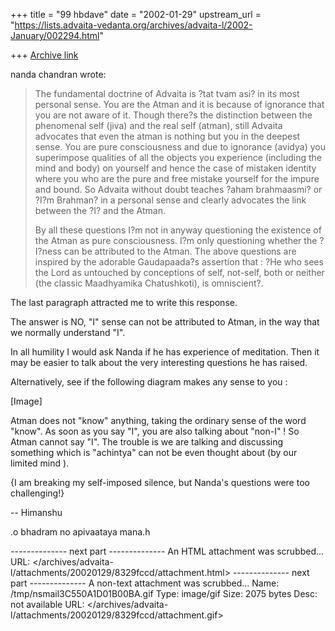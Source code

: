 +++
title = "99 hbdave"
date = "2002-01-29"
upstream_url = "https://lists.advaita-vedanta.org/archives/advaita-l/2002-January/002294.html"

+++
[Archive link](https://lists.advaita-vedanta.org/archives/advaita-l/2002-January/002294.html)

nanda chandran wrote:

>
>
> The fundamental doctrine of Advaita is ?tat tvam asi? in its most
> personal sense. You are the Atman and it is because of ignorance that
> you are not aware of it. Though there?s the distinction between the
> phenomenal self (jiva) and the real self (atman), still Advaita
> advocates that even the atman is nothing but you in the deepest sense.
> You are pure consciousness and due to ignorance (avidya) you
> superimpose qualities of all the objects you experience (including the
> mind and body) on yourself and hence the case of mistaken identity
> where you who are the pure and free mistake yourself for the impure
> and bound. So Advaita without doubt teaches ?aham brahmaasmi? or ?I?m
> Brahman? in a personal sense and clearly advocates the link between
> the ?I? and the Atman.
>
>
>
> By all these questions I?m not in anyway questioning the existence of
> the Atman as pure consciousness. I?m only questioning whether the
> ?I?ness can be attributed to the Atman. The above questions are
> inspired by the adorable Gaudapaada?s assertion that : ?He who sees
> the Lord as untouched by conceptions of self, not-self, both or
> neither (the classic Maadhyamika Chatushkoti), is omniscient?.
>
The last paragraph attracted me to write this response.

The answer is NO, "I" sense can not be attributed to Atman, in the way
that we normally
understand "I".

In all humility I would ask Nanda if he has experience of meditation.
Then it may be easier to talk about the very interesting questions he
has raised.

Alternatively, see  if the following diagram makes any sense  to you :

[Image]

Atman does not "know" anything, taking the ordinary sense of the word
"know".
As soon as you say "I", you are also talking about  "non-I" ! So Atman
cannot say
"I".
The trouble is we are talking and discussing something which is
"achintya" can not be
even thought about (by our limited mind ).

{I am breaking my self-imposed silence, but Nanda's questions were too
challenging!}

-- Himanshu

.o bhadram no apivaataya mana.h



-------------- next part --------------
An HTML attachment was scrubbed...
URL: </archives/advaita-l/attachments/20020129/8329fccd/attachment.html>
-------------- next part --------------
A non-text attachment was scrubbed...
Name: /tmp/nsmail3C550A1D01B00BA.gif
Type: image/gif
Size: 2075 bytes
Desc: not available
URL: </archives/advaita-l/attachments/20020129/8329fccd/attachment.gif>
